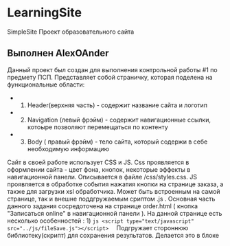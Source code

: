 # LearningSite
SimpleSite
Проект образовательного сайта 

Выполнен AlexOAnder
-----
Данный проект был создан для выполнения контрольной работы #1 по предмету ПСП. 
Представляет собой страничку, которая поделена на функциональные области:

-	1) Header(верхняя часть) - содержит название сайта и логотип
-	2) Navigation (левый фрэйм) - содержит навигационные ссылки, котоыре позволяют перемещаться по контенту
-	3) Body ( правый фрэйм) - тело сайта, который содержи в себе необходимую информацию

Сайт в своей работе использует CSS и JS. Сss проявляется в оформлении сайта - цвет фона,
кнопок, некоторые эффекты в навигационной панели. Описывается в файле /css/styles.css.
JS проявляется в обработке события нажатия кнопки на странице заказа, а также для загрузки xsl обработчика.
Может быть встроенным на самой странице, так и внешне поддгружаемым сриптом .js .
Основная часть данного задания сосредоточена на странице order.html ( кнопка "Записаться online" в навигационной панели ).
На данной странице есть несколько особенностей :
	1) 
	```js
	<script type="text/javascript" src="../js/fileSave.js"></script> 
	```
	Подгружает стороннюю библиотеку(скрипт) для сохранения результатов. 
Делается это в блоке 
<code><script type="text/javascript"></code>
в 43 строке. Через поиск id с помощью библиотеки Jqery мы находим 
	а) кнопку, по которой нажали
	б) Добавляем событие на нажатие 
	с) Записываем в переменные значения полей ввода и передаем их сторонней библиотеке для формирования blob массива, в котором мы поместим наши данные.
	2) Загрузка xsl/sml 
	В html мы можем увидеть данную запись 
		<body onLoad="initXML()">
	Она (запись) означает, что после загрузки содержимого страницы, будет вызвана функция initXML().
	Cама функция представляет собой использование особенность ActiveObject для загрузки и обработки XMLDOM.
	Данный метод работает исключительно в браузере InternetExplorer. 
	Поэтому в функции предусмотрена обработка ошибки - она выведет на экран сообщение, что xml загрузка не поддерживается
3) Xml/xsl 
	Файлы данного формата находятся в папке /xml/. Всего их три : 1.xml, 1a.xsl, 1b.xsl
	Файл XML - это данные, которые будут выведены
	XSL - это то, как мы должны вывести эти данные. В нашем случае, это будет таблица.
	В построенной таблице есть две кликабельные ссылки - Курс и Цена. Нажатие на них приводит к вызову orderByName() и orderByCost()
	соответственно. Делается это подгрузкой нужного xsl файла

